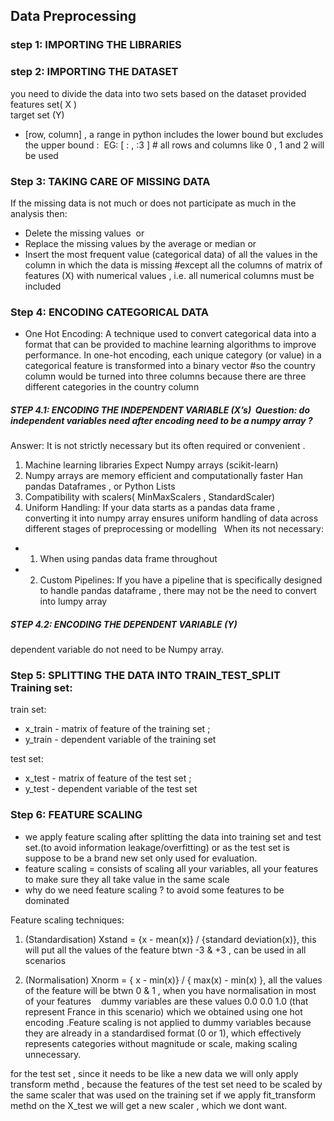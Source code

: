 ## Data Preprocessing 
### step 1: IMPORTING THE LIBRARIES <br/>

### step 2: IMPORTING THE DATASET   <br/>
you need to divide the data into two sets based on the dataset provided   <br/>
features set( X )  <br/>
target set (Y)
- [row, column] , a range in python includes the lower bound but excludes the upper bound :  EG: [ : , :3 ]   # all rows and columns like 0 , 1 and  2 will be used  

### Step 3: TAKING CARE OF MISSING DATA 
If the missing data is not much or does not participate as much in the analysis then: 
- Delete the missing values  or 
- Replace the missing values by the average or median or 
- Insert the most frequent value (categorical data) of all the values in the column in which the data is missing #except all the columns of matrix of features (X)  with numerical values , i.e. all numerical columns must  be included  

### Step 4: ENCODING CATEGORICAL DATA
- One Hot Encoding: A technique used to convert categorical data into a format that can be provided to machine learning algorithms to improve performance. In one-hot encoding, each unique category (or value) in a categorical feature is transformed into a binary vector
#so the country column would be turned into three columns because there are three different categories in the country column 
##### STEP 4.1: ENCODING THE INDEPENDENT VARIABLE (X’s)  Question: do independent variables need after encoding need to be a numpy array ? 
Answer: It is not strictly necessary but its often required or convenient . 
1. Machine learning libraries Expect Numpy arrays (scikit-learn)
2. Numpy arrays are memory efficient and computationally faster Han pandas Dataframes , or Python Lists
3. Compatibility with scalers( MinMaxScalers , StandardScaler)
4. Uniform Handling: If your data starts as a pandas data frame , converting it into numpy array ensures uniform handling of data across different stages of preprocessing or modelling   When its not necessary:
- 1. When using pandas data frame throughout
- 2. Custom Pipelines: If you have a pipeline that is specifically designed to handle pandas dataframe , there may not be the need to convert into lumpy array
##### STEP 4.2: ENCODING THE DEPENDENT VARIABLE (Y) 
dependent variable do not need to be Numpy array.  

### Step 5: SPLITTING THE DATA INTO TRAIN_TEST_SPLIT  Training set: 
train set: 
- x_train - matrix of feature of the training set ;  <br/> 
- y_train - dependent variable of the training set   <br/>
  
test set:
- x_test - matrix of feature of the test set ;  <br/> 
- y_test - dependent variable of the test set   <br/> 
### Step 6: FEATURE SCALING 

- we apply feature scaling after splitting the data into training set and test set.(to avoid information leakage/overfitting) or as the test set is suppose to be a brand new set only used for evaluation. 
- feature scaling = consists of scaling all your variables, all your features to make sure they all take value in the same scale 
- why do we need feature scaling ? to avoid some features to be dominated 

Feature scaling techniques:  
1. (Standardisation) Xstand = {x - mean(x)} / {standard deviation(x)}, this will put all the values of the feature btwn -3 & +3 , can be used in all scenarios 

 2. (Normalisation) Xnorm = { x - min(x)} / { max(x) - min(x) }, all the values of the feature  will be btwn 0 & 1 , when you have normalisation in most of your features   
dummy variables are these values 0.0 0.0 1.0 (that represent France in this scenario) which we obtained using one hot encoding .Feature scaling is not applied to dummy variables because they are already in a standardised format (0 or 1), which effectively represents categories without magnitude or scale, making scaling unnecessary.

for the test set , since it needs to be like a new data we will only apply transform methd , because the features of the test set need to be scaled by the same scaler that was used on the training set if we apply fit_transform methd on the X_test we will get a new scaler , which we dont want. 
